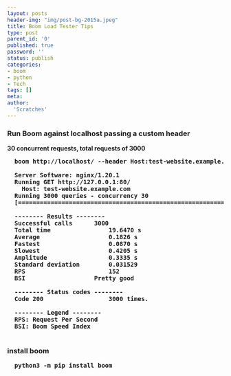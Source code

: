 ```yaml
---
layout: posts
header-img: "img/post-bg-2015a.jpeg"
title: Boom Load Tester Tips
type: post
parent_id: '0'
published: true
password: ''
status: publish
categories:
- boom
- python
- Tech
tags: []
meta:
author:
  'Scratches'
---
```

### Run Boom against localhost passing a custom header
<b> 30 concurrent requests, total requests of 3000
<pre>
  boom http://localhost/ --header Host:test-website.example.com -c 30 -n 3000

  Server Software: nginx/1.20.1
  Running GET http://127.0.0.1:80/
    Host: test-website.example.com
  Running 3000 queries - concurrency 30
  [================================================================>.] 99% Done

  -------- Results --------
  Successful calls		3000
  Total time        		19.6470 s  
  Average           		0.1826 s  
  Fastest           		0.0870 s  
  Slowest           		0.4205 s  
  Amplitude         		0.3335 s  
  Standard deviation		0.031529
  RPS               		152
  BSI              		Pretty good

  -------- Status codes --------
  Code 200          		3000 times.

  -------- Legend --------
  RPS: Request Per Second
  BSI: Boom Speed Index

</pre>

### install boom
<pre>
  python3 -m pip install boom
</pre>
